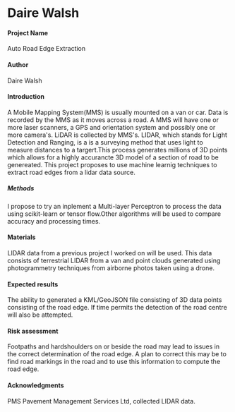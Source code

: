 # Daire Walsh

#### Project Name
Auto Road Edge Extraction

#### Author
Daire Walsh


#### Introduction
A Mobile Mapping System(MMS) is usually mounted on a van or car. Data is recorded by the MMS as it moves across a road. A MMS will have one or more laser scanners, a GPS and orientation system and possibly one or more camera's. LiDAR is collected by MMS's. LIDAR, which stands for Light Detection and Ranging, is a is a surveying method that uses  light to measure distances to a targert.This process generates millions of 3D points which allows for a highly accurancte 3D model of a section of road to be genereated. This project proposes to use machine learnig techniques to extract road edges from a lidar data source.



##### Methods
I propose to try an inplement a Multi-layer Perceptron to process the data using scikit-learn or tensor flow.Other algorithms will be used to compare accuracy and processing times.



#### Materials
LIDAR data from a previous project I worked on will be used. This data consists of terrestrial LIDAR from a van and point clouds generated using photogrammetry techniques from airborne photos taken using a drone.



#### Expected results
The ability to generated a KML/GeoJSON file consisting of 3D data points consisting of the road edge. If time permits the detection of the road centre will also be attempted.



#### Risk assessment
Footpaths and hardshoulders on or beside the road may lead to issues in the correct determination of the road edge. A plan to correct this may be to find road markings in the road and to use this information to compute the road edge.



#### Acknowledgments
PMS Pavement Management Services Ltd, collected LIDAR data.
